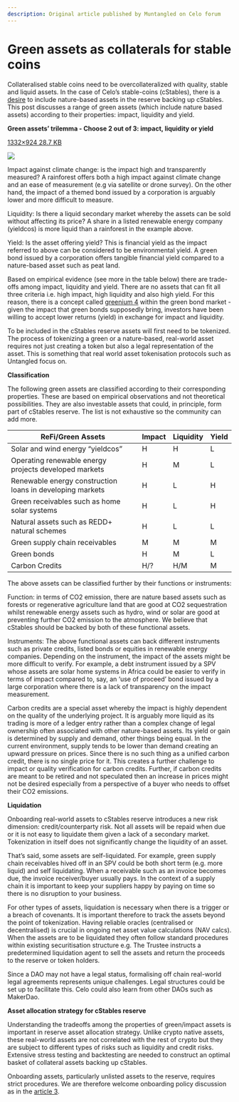 ```yaml
---
description: Original article published by Muntangled on Celo forum
---
```


# Green assets as collaterals for stable coins

Collateralised stable coins need to be overcollateralized with quality, stable and liquid assets. In the case of Celo’s stable-coins (cStables), there is a [desire](https://forum.celo.org/t/celo-and-regenerative-finance/1447) to include nature-based assets in the reserve backing up cStables. This post discusses a range of green assets (which include nature based assets) according to their properties: impact, liquidity and yield.

**Green assets’ trilemma - Choose 2 out of 3: impact, liquidity or yield**

[1332×924 28.7 KB](https://global.discourse-cdn.com/standard11/uploads/celo/original/2X/4/4309a829f79bf3d5a89a7b41c514f08ac11ea7e8.png)

![](https://global.discourse-cdn.com/standard11/uploads/celo/optimized/2X/4/4309a829f79bf3d5a89a7b41c514f08ac11ea7e8\_2\_434x299.png)

Impact against climate change: is the impact high and transparently measured? A rainforest offers both a high impact against climate change and an ease of measurement (e.g via satellite or drone survey). On the other hand, the impact of a themed bond issued by a corporation is arguably lower and more difficult to measure.

Liquidity: Is there a liquid secondary market whereby the assets can be sold without affecting its price? A share in a listed renewable energy company (yieldcos) is more liquid than a rainforest in the example above.

Yield: Is the asset offering yield? This is financial yield as the impact referred to above can be considered to be environmental yield. A green bond issued by a corporation offers tangible financial yield compared to a nature-based asset such as peat land.

Based on empirical evidence (see more in the table below) there are trade-offs among impact, liquidity and yield. There are no assets that can fit all three criteria i.e. high impact, high liquidity and also high yield. For this reason, there is a concept called [greenium 4](https://www.climatebonds.net/2021/09/greenium-remains-visible-latest-pricing-study) within the green bond market - given the impact that green bonds supposedly bring, investors have been willing to accept lower returns (yield) in exchange for impact and liquidity.

To be included in the cStables reserve assets will first need to be tokenized. The process of tokenizing a green or a nature-based, real-world asset requires not just creating a token but also a legal representation of the asset. This is something that real world asset tokenisation protocols such as Untangled focus on.

**Classification**

The following green assets are classified according to their corresponding properties. These are based on empirical observations and not theoretical possibilities. They are also investable assets that could, in principle, form part of cStables reserve. The list is not exhaustive so the community can add more.

| ReFi/Green Assets                                         | Impact | Liquidity | Yield |
| --------------------------------------------------------- | ------ | --------- | ----- |
| Solar and wind energy “yieldcos”                          | H      | H         | L     |
| Operating renewable energy projects developed markets     | H      | M         | L     |
| Renewable energy construction loans in developing markets | H      | L         | H     |
| Green receivables such as home solar systems              | H      | L         | H     |
| Natural assets such as REDD+ natural schemes              | H      | L         | L     |
| Green supply chain receivables                            | M      | M         | M     |
| Green bonds                                               | H      | M         | L     |
| Carbon Credits                                            | H/?    | H/M       | M     |

The above assets can be classified further by their functions or instruments:

Function: in terms of CO2 emission, there are nature based assets such as forests or regenerative agriculture land that are good at CO2 sequestration whilst renewable energy assets such as hydro, wind or solar are good at preventing further CO2 emission to the atmosphere. We believe that cStables should be backed by both of these functional assets.

Instruments: The above functional assets can back different instruments such as private credits, listed bonds or equities in renewable energy companies. Depending on the instrument, the impact of the assets might be more difficult to verify. For example, a debt instrument issued by a SPV whose assets are solar home systems in Africa could be easier to verify in terms of impact compared to, say, an ‘use of proceed’ bond issued by a large corporation where there is a lack of transparency on the impact measurement.

Carbon credits are a special asset whereby the impact is highly dependent on the quality of the underlying project. It is arguably more liquid as its trading is more of a ledger entry rather than a complex change of legal ownership often associated with other nature-based assets. Its yield or gain is determined by supply and demand, other things being equal. In the current environment, supply tends to be lower than demand creating an upward pressure on prices. Since there is no such thing as a unified carbon credit, there is no single price for it. This creates a further challenge to impact or quality verification for carbon credits. Further, if carbon credits are meant to be retired and not speculated then an increase in prices might not be desired especially from a perspective of a buyer who needs to offset their CO2 emissions.

**Liquidation**

Onboarding real-world assets to cStables reserve introduces a new risk dimension: credit/counterparty risk. Not all assets will be repaid when due or it is not easy to liquidate them given a lack of a secondary market. Tokenization in itself does not significantly change the liquidity of an asset.

That’s said, some assets are self-liquidated. For example, green supply chain receivables hived off in an SPV could be both short term (e.g. more liquid) and self liquidating. When a receivable such as an invoice becomes due, the invoice receiver/buyer usually pays. In the context of a supply chain it is important to keep your suppliers happy by paying on time so there is no disruption to your business.

For other types of assets, liquidation is necessary when there is a trigger or a breach of covenants. It is important therefore to track the assets beyond the point of tokenization. Having reliable oracles (centralised or decentralised) is crucial in ongoing net asset value calculations (NAV calcs). When the assets are to be liquidated they often follow standard procedures within existing securitisation structure e.g. The Trustee instructs a predetermined liquidation agent to sell the assets and return the proceeds to the reserve or token holders.

Since a DAO may not have a legal status, formalising off chain real-world legal agreements represents unique challenges. Legal structures could be set up to facilitate this. Celo could also learn from other DAOs such as MakerDao.

**Asset allocation strategy for cStables reserve**

Understanding the tradeoffs among the properties of green/impact assets is important in reserve asset allocation strategy. Unlike crypto native assets, these real-world assets are not correlated with the rest of crypto but they are subject to different types of risks such as liquidity and credit risks. Extensive stress testing and backtesting are needed to construct an optimal basket of collateral assets backing up cStables.

Onboarding assets, particularly unlisted assets to the reserve, requires strict procedures. We are therefore welcome onboarding policy discussion as in the [article 3](https://forum.celo.org/t/discussion-initial-proposal-reserve-asset-onboarding-process/3698).
